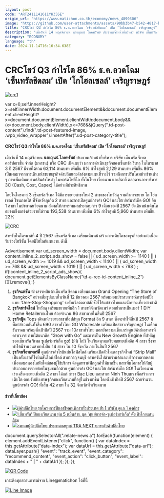 ```yaml
---
layout: post
code: "ART2411141611YH35SE"
origin_url: "https://www.matichon.co.th/economy/news_4899306"
image: "https://github.com/user-attachments/assets/90bb3b47-b542-4817-bf36-ff236c6add46"
title: "CRCโชว์ Q3 กำไรโต 86% ธ.ค.อวดโฉม ‘เซ็นทรัลชิดลม’ เปิด ‘โกโฮลเซลล์’ เจริญราษฎร์"
description: "เมื่อวันที่ 14 พฤศจิกายน นายญนน์ โภคทรัพย์ ประธานเจ้าหน้าที่บริหาร บริษัท เซ็นทรัล รีเทล คอร์ปอเรชั่น จำกัด (มหาชน) หรือ CRC เปิดเผยว่า"
category: "ECONOMY"
language: "th"
date: 2024-11-14T16:16:34.638Z
---
```


# CRCโชว์ Q3 กำไรโต 86% ธ.ค.อวดโฉม ‘เซ็นทรัลชิดลม’ เปิด ‘โกโฮลเซลล์’ เจริญราษฎร์

[![](https://www.matichon.co.th/wp-content/uploads/2024/11/crc1.jpg "crc1")](https://www.matichon.co.th/wp-content/uploads/2024/11/crc1.jpg)

var x=0;self.innerHeight?x=self.innerWidth:document.documentElement&&document.documentElement.clientHeight?x=document.documentElement.clientWidth:document.body&&(x=document.body.clientWidth),x<=768&&jQuery(".td-post-content").find(".td-post-featured-image, .wpb\_video\_wrapper").insertAfter(".ud-post-category-title");

#### **CRCโชว์ Q3 กำไรโต 86% ธ.ค.อวดโฉม ‘เซ็นทรัลชิดลม’ เปิด ‘โกโฮลเซลล์’ เจริญราษฎร์**

เมื่อวันที่ 14 พฤศจิกายน **นายญนน์ โภคทรัพย์** ประธานเจ้าหน้าที่บริหาร บริษัท เซ็นทรัล รีเทล คอร์ปอเรชั่น จำกัด (มหาชน) หรือ CRC เปิดเผยว่า ผลการดำเนินธุรกิจของเซ็นทรัล รีเทล ในไตรมาส 3 ปี 2567 มีรายได้รวม 63,114 ล้านบาท เพิ่มขึ้น 6% กำไรสุทธิ 2,129 ล้านบาท เพิ่มขึ้น 86% เป็นผลมาจากการเดินหน้าขยายธุรกิจค้าปลีกและค้าส่งตามแผนที่วางไว้ รวมถึงการปรับโฉมห้างร้านต่าง ๆ การเพิ่มเติมแบรนด์สินค้าใหม่ๆ ในพอร์ตโฟลิโอ ทั้งในไทย เวียดนาม และอิตาลี ตลอดจนการบริหาร 3C (Cash, Cost, Capex) ได้อย่างมีประสิทธิภาพ

โดยในไตรมาส 3 เซ็นทรัล รีเทล ได้มีการขยายสาขาใหม่ 2 สาขาของไทวัสดุ รวมถึงการขยาย โก โฮลเซลล์ โซนภาคใต้ ที่จังหวัดภูเก็ต 2 สาขา และการเปิดศูนย์การค้า GO! และไฮเปอร์มาร์เก็ต GO! อีก 1 สาขา ในประเทศเวียดนาม ส่งผลให้ภาพรวมผลประกอบการ 9 เดือนของปี 2567 ยังเดินหน้าเติบโตอย่างแข็งแกร่งด้วยรายได้รวม 193,538 ล้านบาท เพิ่มขึ้น 6% กำไรสุทธิ 5,960 ล้านบาท เพิ่มขึ้น 22%

![CRC](https://www.matichon.co.th/wp-content/uploads/2024/11/A17CF998-92E3-428D-8BBD-6E006EBE893D.jpg)

สำหรับในไตรมาสที่ 4 ปี 2567 เซ็นทรัล รีเทล เตรียมเดินหน้าสร้างการเติบโตของธุรกิจอย่างต่อเนื่องรับช่วงไฮซีซั่น โดยมีไฮไลท์แผนงาน ดังนี้

Advertisement var ud\_screen\_width = document.body.clientWidth; var content\_inline\_2\_script\_ads\_show = false || ( ud\_screen\_width >= 1140 ) || ( ud\_screen\_width >= 1019 && ud\_screen\_width < 1140 ) || ( ud\_screen\_width >= 768 && ud\_screen\_width < 1019 ) || ( ud\_screen\_width < 768 ) ; if(!content\_inline\_2\_script\_ads\_show){ document.getElementsByClassName("td-a-rec-id-content\_inline\_2")\[0\].remove(); }

1.  **ธุรกิจแฟชั่น** ห้างสรรพสินค้าเซ็นทรัล ชิดลม เตรียมฉลอง Grand Opening “The Store of Bangkok” อย่างเต็มรูปแบบในวันที่ 12 ธันวาคม 2567 พร้อมมอบประสบการณ์การช้อปปิ้งแบบ ‘One-Stop-Shopping’ ระดับเวิลด์คลาสลักชัวรี่ให้แก่ชาวไทยและนักท่องเที่ยวต่างชาติ
2.  **ธุรกิจฮาร์ดไลน์** ไทวัสดุ เตรียมขยายเพิ่มอีก 1 สาขาที่จังหวัดแพร่ ตอกย้ำการเป็นเบอร์ 1 DIY Home Retailerของไทย ด้วยจำนวน 86 สาขาภายในสิ้นปี 2567
3.  **ธุรกิจฟู้ด** Tops เดินหน้าขยายสาขาท็อปส์ทุก Format อีก 9 สาขา ซึ่งจะทำให้สิ้นปี 2567 มีท็อปส์รวมกันทั้งสิ้น 690 สาขาทั่วไทย GO Wholesale เตรียมเปิดสาขาเจริญราษฎร์ ในเดือนธันวาคม พร้อมตั้งเป้าปิดปี 2567 รวม 10สาขาทั่วไทย ตอกย้ำความแข็งแกร่งศูนย์ค้าส่งอาหารที่ครบวงจร ภายใต้แนวคิด “Grow with Go” และการเป็น New Growth Engine ที่สำคัญของเซ็นทรัล รีเทล ซูเปอร์มาร์เก็ต go! (มินิ โก!) ในเวียดนามเตรียมขยายเพิ่มอีก 4 สาขา ซึ่งจะทำให้มีจำนวนสาขาทั้งสิ้น 14 สาขา ใน 10 จังหวัด ภายในสิ้นปี 2567
4.  **ธุรกิจพร็อพเพอร์ตี้** ศูนย์การค้าโรบินสันไลฟ์สไตล์ เตรียมเปิดตัวโมเดลธุรกิจใหม่ “Strip Mall” เป็นครั้งแรกที่โรบินสันไลฟ์สไตล์ สาขากาญจนบุรี ครบครันไปด้วยร้านค้าและบริการหลากหลาย เพื่อตอบสนองไลฟ์สไตล์ของผู้ใช้บริการ ดึงดูดทราฟฟิกลูกค้าให้มากขึ้น และเพิ่มโอกาสให้กับผู้ประกอบการรายย่อยในชุมชนอีกด้วย ศูนย์การค้า GO! และไฮเปอร์มาร์เก็ต GO! ในเวียดนาม เร่งเครื่องขยายเพิ่มอีก 2 สาขา ได้แก่ สาขา Bac Lieu และสาขา Ninh Thuan เพื่อสร้างการเติบโต ตอบรับกับเศรษฐกิจของเวียดนามที่อยู่ในช่วงขาขึ้น โดยตั้งเป้าปิดปี 2567 ด้วยจำนวนศูนย์การค้า GO! ทั้งสิ้น 42 สาขา ใน 32 จังหวัดทั่วเวียดนาม

#### ข่าวที่เกี่ยวข้อง

*   [![](https://www.matichon.co.th/wp-content/uploads/2023/02/ญนน์-โภคทรัพย์-1.jpg)ผู้ค้าปลีกไทย รุกโครงการปั้นอาชีพคนพิการทั่วประเทศ ย้ำ 1 บริษัท ดูแล 1 องค์กร](https://www.matichon.co.th/economy/news_3843763)
*   [![](https://www.matichon.co.th/wp-content/uploads/2023/02/เซ็นทรัล-01.jpg)‘เซ็นทรัล’ ปักธงเวียดนาม ทุ่ม 5 หมื่นล้าน ผุด ‘ศูนย์การค้า-ซูเปอร์มาร์เก็ต’ ตั้งเป้าโกยแสนล้าน](https://www.matichon.co.th/economy/news_3832822)
*   [![](https://www.matichon.co.th/wp-content/uploads/2021/03/ญนน์-โภคทรัพย์-บริษัท-เซ็นทรัล-รีเทล.jpg)สมาคมผู้ค้าปลีกไทย ประกาศกลยุทธ์ TRA NEXT ยกระดับค้าปลีกไทย](https://www.matichon.co.th/economy/news_3614851)

document.querySelectorAll(".relate-news a").forEach(function(element) { element.addEventListener("click", function() { var dataIndex = this.getAttribute("data-index"); var dataUrl = this.getAttribute("data-url"); dataLayer.push({ "event": "track\_event", "event\_category": "recommend\_content", "event\_action": "click\_button", "event\_label": dataIndex + " | " + dataUrl }); }); });

[![QR Code](https://www.matichon.co.th/wp-content/uploads/2023/07/wob1371z.jpg)](https://lin.ee/ht0nDxX)

เกาะติดทุกสถานการณ์จาก Line@matichon ได้ที่นี่

[![Line Image](https://www.matichon.co.th/wp-content/uploads/2023/07/th.png)](https://lin.ee/ht0nDxX)